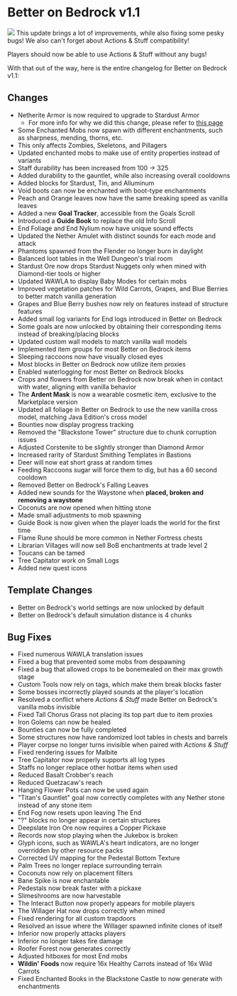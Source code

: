 # Better on Bedrock v1.1
![](/Main/assets/banners/BetterOnBedrock_Artwork_5760x3240.png)
This update brings a lot of improvements, while also fixing some pesky bugs! We also can't forget about Actions & Stuff compatibility! 

Players should now be able to use Actions & Stuff without any bugs!

<YouTubeEmbed videoId="BKXZSrmA3VI" />

With that out of the way, here is the entire changelog for Better on Bedrock v1.1:
## Changes
- Netherite Armor is now required to upgrade to Stardust Armor
  * For more info for why we did this change, please refer to [this page](https://poggy.org/Main/Wiki/items/tools_armor.html#stardust)
- Some Enchanted Mobs now spawn with different enchantments, such as sharpness, mending, thorns, etc.
- This only affects Zombies, Skeletons, and Pillagers
- Updated enchanted mobs to make use of entity properties instead of variants
- Staff durability has been increased from 100 -> 325
- Added durability to the gauntlet, while also increasing overall cooldowns
- Added blocks for Stardust, Tin, and Alluminum
- Void boots can now be enchanted with boot-type enchantments
- Peach and Orange leaves now have the same breaking speed as vanilla leaves
- Added a new **Goal Tracker**, accessible from the Goals Scroll
- Introduced a **Guide Book** to replace the old Info Scroll
- End Foliage and End Nylium now have unique sound effects
- Updated the Nether Amulet with distinct sounds for each mode and attack
- Phantoms spawned from the Flender no longer burn in daylight
- Balanced loot tables in the Well Dungeon's trial room
- Stardust Ore now drops Stardust Nuggets only when mined with Diamond-tier tools or higher
- Updated WAWLA to display Baby Modes for certain mobs
- Improved vegetation patches for Wild Carrots, Grapes, and Blue Berries to better match vanilla generation
- Grapes and Blue Berry bushes now rely on features instead of structure features
- Added small log variants for End logs introduced in Better on Bedrock
- Some goals are now unlocked by obtaining their corresponding items instead of breaking/placing blocks
- Updated custom wall models to match vanilla wall models
- Implemented item groups for most Better on Bedrock items
- Sleeping raccoons now have visually closed eyes
- Most blocks in Better on Bedrock now utilize item proxies
- Enabled waterlogging for most Better on Bedrock blocks
- Crops and flowers from Better on Bedrock now break when in contact with water, aligning with vanilla behavior
- The **Ardent Mask** is now a wearable cosmetic item, exclusive to the Marketplace version
- Updated all foliage in Better on Bedrock to use the new vanilla cross model, matching Java Edition's cross model
- Bounties now display progress tracking
- Removed the "Blackstone Tower" structure due to chunk corruption issues
- Adjusted Corstenite to be slightly stronger than Diamond Armor
- Increased rarity of Stardust Smithing Templates in Bastions
- Deer will now eat short grass at random times
- Feeding Raccoons sugar will force them to dig, but has a 60 second cooldown
- Removed Better on Bedrock's Falling Leaves
- Added new sounds for the Waystone when **placed, broken and removing a waystone**
- Coconuts are now opened when hitting stone
- Made small adjustments to mob spawning
- Guide Book is now given when the player loads the world for the first time
- Flame Rune should be more common in Nether Fortress chests
- Librarian Villages will now sell BoB enchantments at trade level 2
- Toucans can be tamed
- Tree Capitator work on Small Logs
- Added new quest icons

## Template Changes
- Better on Bedrock's world settings are now unlocked by default
- Better on Bedrock's default simulation distance is 4 chunks

## Bug Fixes
- Fixed numerous WAWLA translation issues
- Fixed a bug that prevented some mobs from despawning
- Fixed a bug that allowed crops to be bonemealed on their max growth stage
- Custom Tools now rely on tags, which make them break blocks faster
- Some bosses incorrectly played sounds at the player's location
- Resolved a conflict where *Actions & Stuff* made Better on Bedrock's vanilla mobs invisible
- Fixed Tall Chorus Grass not placing its top part due to item proxies
- Iron Golems can now be healed
- Bounties can now be fully completed
- Some structures now have randomized loot tables in chests and barrels
- Player corpse no longer turns invisible when paired with *Actions & Stuff*
- Fixed rendering issues for Malbite
- Tree Capitator now properly supports all log types
- Staffs no longer replace other hotbar items when used
- Reduced Basalt Crobber's reach
- Reduced Quetzacaw's reach
- Hanging Flower Pots can now be used again
- "Titan's Gauntlet" goal now correctly completes with any Nether stone instead of any stone item
- End Fog now resets upon leaving The End
- "?" blocks no longer appear in certain structures
- Deepslate Iron Ore now requires a Copper Pickaxe
- Records now stop playing when the Jukebox is broken
- Glyph icons, such as WAWLA's heart indicators, are no longer overridden by other resource packs
- Corrected UV mapping for the Pedestal Bottom Texture
- Palm Trees no longer replace surrounding terrain
- Coconuts now rely on placement filters
- Bane Spike is now enchantable
- Pedestals now break faster with a pickaxe
- Slimeshrooms are now harvestable
- The Interact Button now properly appears for mobile players
- The Willager Hat now drops correctly when mined
- Fixed rendering for all custom trapdoors
- Resolved an issue where the Willager spawned infinite clones of itself
- Inferior now properly attacks players
- Inferior no longer takes fire damage
- Roofer Forest now generates correctly
- Adjusted hitboxes for most End mobs
- **Wildin' Foods** now require 16x Healthy Carrots instead of 16x Wild Carrots
- Fixed Enchanted Books in the Blackstone Castle to now generate with enchantments